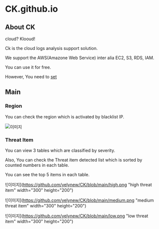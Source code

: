 # CK.github.io


## About CK
cloud? Klooud!

Ck is the cloud logs analysis support solution.

We support the AWS(Amazone Web Service) inter alia EC2, S3, RDS, IAM.

You can use it for free. 

However, You need to [set](https://github.com/jgunha/CloudKloud "Cloud?Kloud!")  


## Main

### Region

You can check the region which is activated by blacklist IP.

![이미지](https://github.com/yelynew/CK/blob/main/worldmapregion.png "세계지도 리전확인")

### Threat Item

You can view 3 tables which are classified by severity.

Also, You can check the Threat item detected list which is sorted by counted numbers in each table.

You can see the top 5 items in each table.

![이미지](https://github.com/yelynew/CK/blob/main/high.png "high threat item" width="300" height="200")


![이미지](https://github.com/yelynew/CK/blob/main/medium.png "medium threat item" width="300" height="200")


![이미지](https://github.com/yelynew/CK/blob/main/low.png "low threat item" width="300" height="200")


